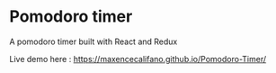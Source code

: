 # Pomodoro timer

A pomodoro timer built with React and Redux

Live demo here : https://maxencecalifano.github.io/Pomodoro-Timer/
